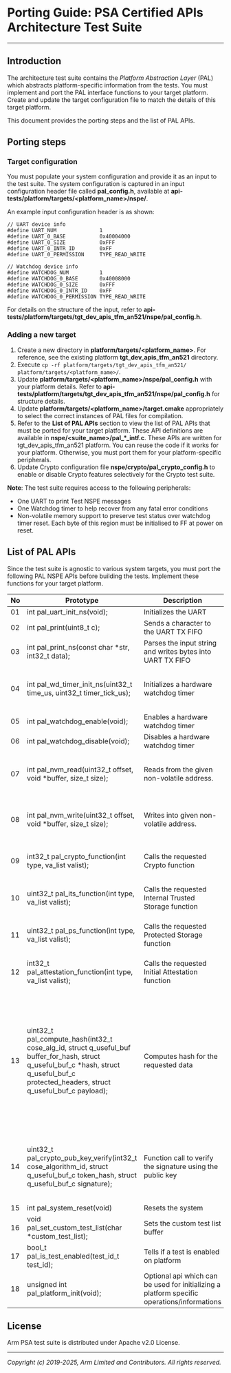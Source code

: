 
# Porting Guide: PSA Certified APIs Architecture Test Suite
-----------------------------------------------------------

## Introduction
The architecture test suite contains the *Platform Abstraction Layer* (PAL) which abstracts platform-specific information from the tests. You must implement and port the PAL interface functions to your target platform. Create and update the target configuration file to match the details of this target platform.

This document provides the porting steps and the list of PAL APIs.

## Porting steps

### Target configuration

You must populate your system configuration and provide it as an input to the test suite. The system configuration is captured in an input configuration header file called **pal_config.h**, available at **api-tests/platform/targets/<platform_name>/nspe/**. <br />

An example input configuration header is as shown:

    // UART device info
    #define UART_NUM              1
    #define UART_0_BASE           0x40004000
    #define UART_0_SIZE           0xFFF
    #define UART_0_INTR_ID        0xFF
    #define UART_0_PERMISSION     TYPE_READ_WRITE

    // Watchdog device info
    #define WATCHDOG_NUM          1
    #define WATCHDOG_0_BASE       0x40008000
    #define WATCHDOG_0_SIZE       0xFFF
    #define WATCHDOG_0_INTR_ID    0xFF
    #define WATCHDOG_0_PERMISSION TYPE_READ_WRITE

  For details on the structure of the input, refer to **api-tests/platform/targets/tgt_dev_apis_tfm_an521/nspe/pal_config.h**.

### Adding a new target

  1. Create a new directory in **platform/targets/<platform_name>**. For reference, see the existing platform **tgt_dev_apis_tfm_an521** directory.
  2. Execute `cp -rf platform/targets/tgt_dev_apis_tfm_an521/ platform/targets/<platform_name>/`.
  3. Update **platform/targets/<platform_name>/nspe/pal_config.h** with your platform details. Refer to **api-tests/platform/targets/tgt_dev_apis_tfm_an521/nspe/pal_config.h** for structure details.
  4. Update **platform/targets/<platform_name>/target.cmake** appropriately to select the correct instances of PAL files for compilation.
  5. Refer to the **List of PAL APIs** section to view the list of PAL APIs that must be ported for your target platform. These API definitions are available in **nspe/<suite_name>/pal_\*\_intf.c**. These APIs are written for tgt_dev_apis_tfm_an521 platform. You can reuse the code if it works for your platform. Otherwise, you must port them for your platform-specific peripherals.
  6. Update Crypto configuration file **nspe/crypto/pal_crypto_config.h** to enable or disable Crypto features selectively for the Crypto test suite.

**Note**:
The test suite requires access to the following peripherals:
  - One UART to print Test NSPE messages
  - One Watchdog timer to help recover from any fatal error conditions
  - Non-volatile memory support to preserve test status over watchdog timer reset. Each byte of this region must be initialised to FF at power on reset.


## List of PAL APIs
Since the test suite is agnostic to various system targets, you must port the following PAL NSPE APIs before building the tests. Implement these functions for your target platform. <br />

| No | Prototype                                                                                                                   | Description                                                            | Parameters                                               |
|----|-----------------------------------------------------------------------------------------------------------------------------|------------------------------------------------------------------------|----------------------------------------------------------|
| 01 | int pal_uart_init_ns(void);                                                                                                 | Initializes the UART                                     | None<br/>                                                              |
| 02 | int pal_print(uint8_t c);                                                                                                   | Sends a character to the UART TX FIFO                     | c  :  Input character<br/>                                             |
| 03 | int pal_print_ns(const char *str, int32_t data);                                                                            | Parses the input string and writes bytes into UART TX FIFO| str      : Input String<br/>data     : Value for format specifier<br/>                             |
| 04 | int pal_wd_timer_init_ns(uint32_t time_us, uint32_t timer_tick_us);                                                         | Initializes a hardware watchdog timer                                 | time_us         : Time in micro seconds<br/>timer_tick_us   : Number of ticks per micro second<br/>|
| 05 | int pal_watchdog_enable(void);                                                                                              | Enables a hardware watchdog timer                                      | None<br/>|
| 06 | int pal_watchdog_disable(void);                                                                                             | Disables a hardware watchdog timer                                     | None<br/>    |
| 07 | int pal_nvm_read(uint32_t offset, void *buffer, size_t size);                                                               | Reads from the given non-volatile address.                                 | offset  : Offset<br/>buffer  : Pointer to source address<br/>size    : Number of bytes<br/>                     |
| 08 | int pal_nvm_write(uint32_t offset, void *buffer, size_t size);                                                              | Writes into given non-volatile address.                                | offset  : Offset<br/>buffer  : Pointer to source address<br/>size    : Number of bytes<br/>                     |
| 09 | int32_t pal_crypto_function(int type, va_list valist);                                                                     | Calls the requested Crypto function                       | type    : Function code<br/>valist  : variable argument list<br/>                             |
| 10 | uint32_t pal_its_function(int type, va_list valist);                                                                     | Calls the requested Internal Trusted Storage  function                       | type    : Function code<br/>valist  : Variable argument list<br/>                             |
| 11 | uint32_t pal_ps_function(int type, va_list valist);                                                                     | Calls the requested Protected Storage  function                       | type    : Function code<br/>valist  : Variable argument list<br/>                             |
| 12 | int32_t pal_attestation_function(int type, va_list valist);                                                                | Calls the requested Initial Attestation  function                       | type    : Function code<br/>valist  : Variable argument list<br/>                             |
| 13 | uint32_t pal_compute_hash(int32_t cose_alg_id, struct q_useful_buf buffer_for_hash, struct q_useful_buf_c *hash, struct q_useful_buf_c protected_headers, struct q_useful_buf_c payload);                                                                | Computes hash for the requested data                       | cose_alg_id    : Algorithm ID<br/>buffer_for_hash  : Temp buffer for calculating hash<br/><br/>hash  : Pointer to store the hash<br/> buffer_for_hash  : Temp buffer for calculating hash<br/>protected_headers : data to be hashed<br/>payload  : Payload data<br/>                             |
| 14 | uint32_t pal_crypto_pub_key_verify(int32_t cose_algorithm_id, struct q_useful_buf_c token_hash, struct q_useful_buf_c signature);                                                                | Function call to verify the signature using the public key              | cose_algorithm_id    : Algorithm ID<br/>token_hash  : Data that needs to be verified<br/>signature  : Signature to be verified against<br/>                             |
| 15 | int pal_system_reset(void) | Resets the system | None |
| 16 | void pal_set_custom_test_list(char *custom_test_list); | Sets the custom test list buffer | custom_test_list : Custom test list buffer<br/>                             |
| 17 | bool_t pal_is_test_enabled(test_id_t test_id); | Tells if a test is enabled on platform | test_id : Test ID<br/>                             |
| 18 | unsigned int pal_platform_init(void); | Optional api which can be used for initializing a platform specific operations/informations | None<br/>                             |

## License
Arm PSA test suite is distributed under Apache v2.0 License.

--------------

*Copyright (c) 2019-2025, Arm Limited and Contributors. All rights reserved.*
